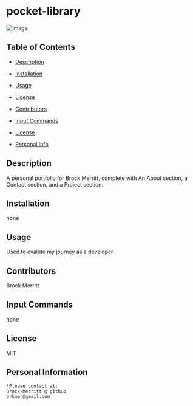 # pocket-library

![image](https://user-images.githubusercontent.com/88811836/152265464-7bb5e61e-ffa9-45da-9a44-dba369b18d23.png)


## Table of Contents
* [Description](#Description)

* [Installation](#Installation)

 * [Usage](#Usage)
    
* [License](#license)


* [Contributors](#Contributors)

* [Input Commands](#Test)

* [License](#License)

* [Personal Info](#Github)


## Description 
A personal portfolio for Brock Merritt, complete with An About section, a Contact section, and a Project section.

## Installation 
none
    
## Usage 
Used to evalute my journey as a developer


## Contributors 
Brock Merritt

## Input Commands 
none

## License
MIT

## Personal Information
    *Please contact at:
    Brock-Merritt @ github
    brkmer@gmail.com
